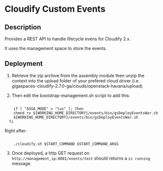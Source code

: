# Cloudify Custom Events

## Description

Provides a REST API to handle lifecycle evens for Cloudify 2.x.

It uses the management space to store the events.

## Deployment

1. Retrieve the zip archive from the assembly module then unzip the context into the upload folder of your prefered cloud driver (i.e. gigaspaces-cloudify-2.7.0-ga/clouds/openstack-havana/upload)

2. Then edit the bootstrap-management.sh script to add this:

```

	if [ "$GSA_MODE" = "lus" ]; then
    chmod +x ${WORKING_HOME_DIRECTORY}/events/bin/gsDeployEventsWar.sh
    ${WORKING_HOME_DIRECTORY}/events/bin/gsDeployEventsWar.sh
  fi

```

Right after:

```

	./cloudify.sh $START_COMMAND $START_COMMAND_ARGS

```

3. Once deployed, a http GET request on `http://management_ip:8081/events/test` should returns a  `is running` message.